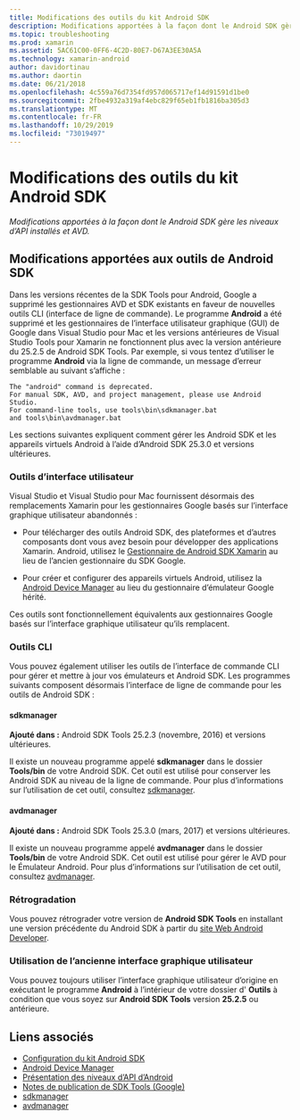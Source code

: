 ```yaml
---
title: Modifications des outils du kit Android SDK
description: Modifications apportées à la façon dont le Android SDK gère les niveaux d’API installés et AVD.
ms.topic: troubleshooting
ms.prod: xamarin
ms.assetid: 5AC61C00-0FF6-4C2D-80E7-D67A3EE30A5A
ms.technology: xamarin-android
author: davidortinau
ms.author: daortin
ms.date: 06/21/2018
ms.openlocfilehash: 4c559a76d7354fd957d065717ef14d91591d1be0
ms.sourcegitcommit: 2fbe4932a319af4ebc829f65eb1fb1816ba305d3
ms.translationtype: MT
ms.contentlocale: fr-FR
ms.lasthandoff: 10/29/2019
ms.locfileid: "73019497"
---
```

# <a name="changes-to-the-android-sdk-tooling"></a>Modifications des outils du kit Android SDK

_Modifications apportées à la façon dont le Android SDK gère les niveaux d’API installés et AVD._

## <a name="changes-to-android-sdk-tooling"></a>Modifications apportées aux outils de Android SDK

Dans les versions récentes de la SDK Tools pour Android, Google a supprimé les gestionnaires AVD et SDK existants en faveur de nouvelles outils CLI (interface de ligne de commande). Le programme **Android** a été supprimé et les gestionnaires de l’interface utilisateur graphique (GUI) de Google dans Visual Studio pour Mac et les versions antérieures de Visual Studio Tools pour Xamarin ne fonctionnent plus avec la version antérieure du 25.2.5 de Android SDK Tools. Par exemple, si vous tentez d’utiliser le programme **Android** via la ligne de commande, un message d’erreur semblable au suivant s’affiche :

```shell
The "android" command is deprecated.
For manual SDK, AVD, and project management, please use Android Studio.
For command-line tools, use tools\bin\sdkmanager.bat
and tools\bin\avdmanager.bat
```

Les sections suivantes expliquent comment gérer les Android SDK et les appareils virtuels Android à l’aide d’Android SDK 25.3.0 et versions ultérieures.

### <a name="ui-tools"></a>Outils d’interface utilisateur

Visual Studio et Visual Studio pour Mac fournissent désormais des remplacements Xamarin pour les gestionnaires Google basés sur l’interface graphique utilisateur abandonnés :

- Pour télécharger des outils Android SDK, des plateformes et d’autres composants dont vous avez besoin pour développer des applications Xamarin. Android, utilisez le [Gestionnaire de Android SDK Xamarin](~/android/get-started/installation/android-sdk.md) au lieu de l’ancien gestionnaire du SDK Google.

- Pour créer et configurer des appareils virtuels Android, utilisez la [Android Device Manager](~/android/get-started/installation/android-emulator/device-manager.md) au lieu du gestionnaire d’émulateur Google hérité.

Ces outils sont fonctionnellement équivalents aux gestionnaires Google basés sur l’interface graphique utilisateur qu’ils remplacent.

### <a name="cli-tools"></a>Outils CLI

Vous pouvez également utiliser les outils de l’interface de commande CLI pour gérer et mettre à jour vos émulateurs et Android SDK. Les programmes suivants composent désormais l’interface de ligne de commande pour les outils de Android SDK :

#### <a name="sdkmanager"></a>sdkmanager

**Ajouté dans :** Android SDK Tools 25.2.3 (novembre, 2016) et versions ultérieures.

Il existe un nouveau programme appelé **sdkmanager** dans le dossier **Tools/bin** de votre Android SDK. Cet outil est utilisé pour conserver les Android SDK au niveau de la ligne de commande. Pour plus d’informations sur l’utilisation de cet outil, consultez [sdkmanager](https://developer.android.com/studio/command-line/sdkmanager.html).

#### <a name="avdmanager"></a>avdmanager

**Ajouté dans :** Android SDK Tools 25.3.0 (mars, 2017) et versions ultérieures.

Il existe un nouveau programme appelé **avdmanager** dans le dossier **Tools/bin** de votre Android SDK. Cet outil est utilisé pour gérer le AVD pour le Émulateur Android. Pour plus d’informations sur l’utilisation de cet outil, consultez [avdmanager](https://developer.android.com/studio/command-line/avdmanager.html).

### <a name="downgrading"></a>Rétrogradation

Vous pouvez rétrograder votre version de **Android SDK Tools** en installant une version précédente du Android SDK à partir du [site Web Android Developer](https://developer.android.com/studio/index.html).

### <a name="using-the-old-gui"></a>Utilisation de l’ancienne interface graphique utilisateur

Vous pouvez toujours utiliser l’interface graphique utilisateur d’origine en exécutant le programme **Android** à l’intérieur de votre dossier d' **Outils** à condition que vous soyez sur **Android SDK Tools** version **25.2.5** ou antérieure.

## <a name="related-links"></a>Liens associés

- [Configuration du kit Android SDK](~/android/get-started/installation/android-sdk.md)
- [Android Device Manager](~/android/get-started/installation/android-emulator/device-manager.md)
- [Présentation des niveaux d’API d’Android](~/android/app-fundamentals/android-api-levels.md)
- [Notes de publication de SDK Tools (Google)](https://developer.android.com/studio/releases/sdk-tools.html)
- [sdkmanager](https://developer.android.com/studio/command-line/sdkmanager.html)
- [avdmanager](https://developer.android.com/studio/command-line/avdmanager.html)
